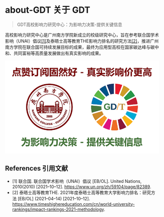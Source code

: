 # about-GDT  关于 GDT

> GDT高校影响力研究中心：为影响力决策-提供关键信息


高校影响力研究中心是广州南方学院新成立的校级研究中心，旨在参考联合国学术影响（UNAI）倡议[[1]](#1)及泰晤士高等教育THE影响力排名的研究方法[[2]](#2)，推进广州南方学院在联合国可持续发展目标的成果，最终为应用型高校在国家碳达峰与碳中和、共同富裕等高质量发展做出有真实影响的成果。

![GDT slogan](/img/GDT_doubleO.png)


## References 引用文献
* <a id="1">[1]</a> 联合国. 联合国学术影响（UNAI）倡议 [EB/OL]. United Nations, 2010(2010) [2021–10–12]. https://www.un.org/zh/59104/page/82389.
* <a id="2">[2]</a> 泰晤士高等教育THE. 2021年度泰晤士高等教育大学影响力排名：研究方法 [EB/OL] (2021–04–14) [2021–10–12]. https://www.timeshighereducation.com/cn/world-university-rankings/impact-rankings-2021-methodology.
